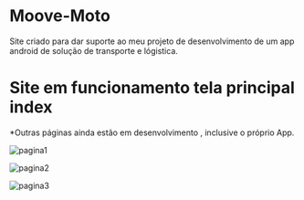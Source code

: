 # Moove-Moto
Site criado para dar suporte ao meu projeto de desenvolvimento de um app android de solução de transporte e lógistica.

# Site em funcionamento tela principal index 

*Outras páginas ainda estão em desenvolvimento , inclusive o próprio App.

![pagina1](https://user-images.githubusercontent.com/56487602/72221199-1df09180-3537-11ea-8843-e68f3f43029a.jpg)

![pagina2](https://user-images.githubusercontent.com/56487602/72221201-1e892800-3537-11ea-9e92-804f8f49b998.jpg)

![pagina3](https://user-images.githubusercontent.com/56487602/72221202-1e892800-3537-11ea-8643-f5681613c462.jpg)
